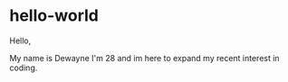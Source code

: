 # hello-world
Hello,

My name is Dewayne I'm 28 and im here to expand my recent interest in coding.

